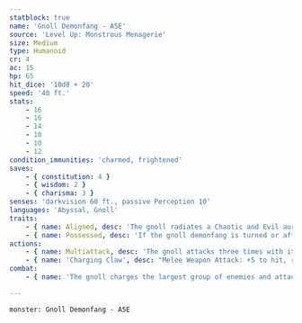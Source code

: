 ```yaml
---
statblock: true
name: 'Gnoll Demonfang - A5E'
source: 'Level Up: Monstrous Menagerie'
size: Medium
type: Humanoid
cr: 4
ac: 15
hp: 65
hit_dice: '10d8 + 20'
speed: '40 ft.'
stats:
    - 16
    - 16
    - 14
    - 10
    - 10
    - 12
condition_immunities: 'charmed, frightened'
saves:
    - { constitution: 4 }
    - { wisdom: 2 }
    - { charisma: 3 }
senses: 'darkvision 60 ft., passive Perception 10'
languages: 'Abyssal, Gnoll'
traits:
    - { name: Aligned, desc: 'The gnoll radiates a Chaotic and Evil aura.' }
    - { name: Possessed, desc: 'If the gnoll demonfang is turned or affected by dispel evil and good or a similar effect, it transforms into an ordinary gnoll. Any damage it has taken carries over to its new form. If this damage exceeds its maximum hit points, it dies.' }
actions:
    - { name: Multiattack, desc: 'The gnoll attacks three times with its Charging Claw.' }
    - { name: 'Charging Claw', desc: "Melee Weapon Attack: +5 to hit, reach 5 ft., one target. Hit: 6 (1d6 + 3) slashing damage, or 10 (2d6 + 3) slashing damage if this is the gnoll's first attack on this target this turn. The gnoll may then move up to 10 feet without provoking opportunity attacks." }
combat:
    - { name: 'The gnoll charges the largest group of enemies and attacks three different targets if it can, using the extra movement granted by its attack', desc: 'It fights to the death, and gnolls in its presence are likely to do the same.' }

---
```

```statblock
monster: Gnoll Demonfang - A5E
```
